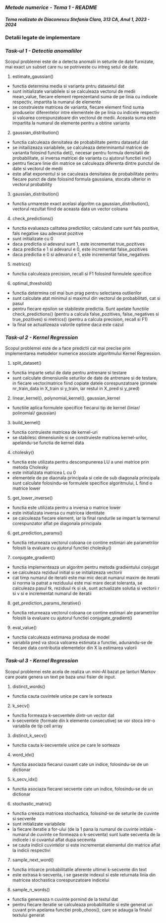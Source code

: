 ### **_Metode numerice - Tema 1 - README_**

##### _Tema realizata de Diaconescu Stefania Clara, 313 CA, Anul 1, 2023 - 2024_

### **Detalii legate de implementare**

### _Task-ul 1 - Detectia anomaliilor_

   Scopul problemei este de a detecta anomalii in seturile de date furnizate,
mai exact un subset care nu se potriveste cu intreg setul de date.

1) estimate_gaussian()
- functia determina media si varianta pntru datasetul dat
- sunt initializate variabilele si se calculeaza vectorul de medii mean_value, 
fiecare element reprezentand suma de pe linia cu indicele respectiv, impartita
la numarul de elemente
- se construieste matricea de varianta, fiecare element fiind suma produselor
diferentelor intre elementele de pe linia cu indicele respectiv si valoarea
corespunzatoare din vectorul de medii. Aceasta suma este impartita la numarul
de elemente pentru a obtine varianta

2) gaussian_distribution()
- functia calculeaza densitatea de probabilitate pentru datasetul dat
- se initailizeaza variabilele, se calculeaza determinantul matricei de
varianta folosind functia det(), necesar pentru formula densitatii de
probabilitate, si inversa matricei de varianta cu ajutorul functiei inv()
- pentru fiecare linie din matrice se calculeaza diferenta dintre punctul de
date si vectorul de medii
- este aflat exponentul si se caculeaza densitatea de probabilitate pentru
fiecare punct de date folosind formula gaussiana, stocata ulterior in vectorul
probability

3) gaussian_distribution()
- functia urmareste exact acelasi algoritm ca gaussian_distribution(), vectorul
rezultat fiind de aceasta data un vector coloana

4) check_predictions()
- functia evalueaza calitatea predictiilor, calculand cate sunt fals pozitive,
fals negative sau adevarat pozitive
- sunt initializate cu 0
- daca predictia si adevarul sunt 1, este incrementat true_pozitives
- daca predictia e 1 si adevarul e 0, este incrementat false_pozitives
- daca predictia e 0 si adevarul e 1, este incrementat false_negatives

5) metrics()
- functia calculeaza precision, recall si F1 folosind formulele specifice

6) optimal_threshold()
- functia determina cel mai bun prag pentru selectarea outlierilor
- sunt calculate atat minimul si maximul din vectorul de probabilitati, cat si
pasul
- pentru fiecare epsilon se stabileste predictia. Sunt apelate functiile
check_predictions() (pentru a calcula false_pozitives, false_negatives si
true_pozitives) si metrics() (pentru a calcula precision, recall si F1)
- la final se actualizeaza valorile optime daca este cazul

### _Task-ul 2 - Kernel Regression_

   Scopul problemei este de a face predictii cat mai precise prin
implementarea metodelor numerice asociate algoritmului Kernel Regression.

1) split_dataset()
- functia imparte setul de date pentru antrenare si testare
- sunt calculate dimensiunile seturilor de date de antrenare si de testare,
in fiecare vector/matrice fiind copiate datele corespunzatoare (primele
nr_train_data in X_train si y_train, iar restul in X_pred si y_pred)

2) linear_kernel(), polynomial_kernel(), gaussian_kernel
- functiile aplica formulele specifice fiecarui tip de kernel (liniar/ 
polinomial/ gaussian)

3) build_kernel()
- functia contruieste matricea de kernel-uri
- se stabilesc dimensiunile si se construieste matricea kernel-urilor,
apelandu-se functia de kernel data

4) cholesky()
- functia este utilizata pentru descompunerea LU a unei matrice prin metoda
Cholesky
- este initializata matricea L cu 0 
- elementele de pe diaonala principala si cele de sub diagonala principala
sunt calculate folosindu-se formulele specifice algoritmului, L fiind o
matrice lower

5) get_lower_inverse()
- functia este utilizata pentru a inversa o matrice lower
- este initializata inversa cu matricea identitate
- se calculeaza fiecare element, iar la final randurile se impart la termenul
corespunzator aflat pe diagonala principala

6) get_prediction_params()
- functia returneaza vectorul coloana ce contine estimari ale parametrilor
folositi la evaluare cu ajutorul functiei cholesky()

7) conjugate_gradient()
- functia implementeaza un algoritm pentru metoda gradientului conjugat
- se calculeaza reziduul initial si se initializeaza vectorii
- cat timp numarul de iteratii este mai mic decat numarul maxim de iteratii
si norma la patrat a reziduului este mai mare decat toleranta, se calculeaza
pasul tk, reziduul rk si sk, sunt actualizate solutia si vectorii r si v si e
incrementat numarul de iteratii

8) get_prediction_params_iterative()
- functia returneaza vectorul coloana ce contine estimari ale parametrilor
folositi la evaluare cu ajutorul functiei conjugate_gradient()

9) eval_value()
- functia calculeaza estimarea produsa de model
- variabila pred va stoca valoarea estimata a functiei, adunandu-se de fiecare
data contributia elementelor din X la estimarea valorii 

### _Task-ul 3 - Kernel Regression_

   Scopul problemei este acela de realiza un mini-AI bazat pe lanturi Markov
care poate genera un text pe baza unui fisier de input.

1) distinct_words()
- functia cauta cuvintele unice pe care le sorteaza

2)  k_secv()
- functia formeaza k-secventele dintr-un vector dat
- k-secventele (formate din k elemente consecutive) se vor stoca intr-o
variabila de tip cell array

3) distinct_k_secv()
- functia cauta k-secventele unice pe care le sorteaza

4) word_idx()
- functia asociaza fiecarui cuvant cate un indice, folosindu-se de un 
dictionar

5) k_secv_idx()
- functia asociaza fiecarei secvente cate un indice, folosindu-se de un 
dictionar

6) stochastic_matrix()
- functia creeaza matricea stochastica, folosind-se de seturile de cuvinte si
secvente
- sunt initializate variabilele
- la fiecare iteratie a for-ului (de la 1 pana la numarul de cuvinte initiale -
numarul de cuvinte ce formeaza o k-secventa) sunt luate secventa de la indicele
i si cuvantul aflat dupa secevnta
- se cauta indicii cuvintelor si este incrementat elementul din matrice aflat
la indicii respectivi

7) sample_next_word()
- functia intoarce probabilitatile aferente ultimei k-secvente din text
- este extrasa k-secventa, i se gaseste indexul si este returnata linia
din matricea stochastica corespunzatoare indicelui

8) sample_n_words()
- functia genereaza n cuvinte pornind de la textul dat
- pentru fiecare iteratie se calculeaza probabilitatile si este generat un
cuvant prin apelarea functiei prob_choos(), care se adauga la finalul textului
generat
